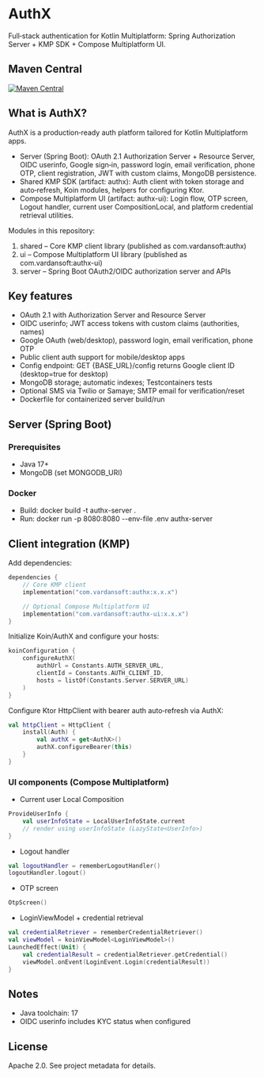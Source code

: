 # AuthX

Full‑stack authentication for Kotlin Multiplatform: Spring Authorization Server + KMP SDK + Compose Multiplatform UI.

## Maven Central

[![Maven Central](https://maven-badges.herokuapp.com/maven-central/com.vardansoft/authx/badge.svg)](https://maven-badges.herokuapp.com/maven-central/com.vardansoft/authx)

## What is AuthX?
AuthX is a production‑ready auth platform tailored for Kotlin Multiplatform apps.
- Server (Spring Boot): OAuth 2.1 Authorization Server + Resource Server, OIDC userinfo, Google sign‑in, password login, email verification, phone OTP, client registration, JWT with custom claims, MongoDB persistence.
- Shared KMP SDK (artifact: authx): Auth client with token storage and auto‑refresh, Koin modules, helpers for configuring Ktor.
- Compose Multiplatform UI (artifact: authx-ui): Login flow, OTP screen, Logout handler, current user CompositionLocal, and platform credential retrieval utilities.

Modules in this repository:
1. shared – Core KMP client library (published as com.vardansoft:authx)
2. ui – Compose Multiplatform UI library (published as com.vardansoft:authx-ui)
3. server – Spring Boot OAuth2/OIDC authorization server and APIs

## Key features
- OAuth 2.1 with Authorization Server and Resource Server
- OIDC userinfo; JWT access tokens with custom claims (authorities, names)
- Google OAuth (web/desktop), password login, email verification, phone OTP
- Public client auth support for mobile/desktop apps
- Config endpoint: GET {BASE_URL}/config returns Google client ID (desktop=true for desktop)
- MongoDB storage; automatic indexes; Testcontainers tests
- Optional SMS via Twilio or Samaye; SMTP email for verification/reset
- Dockerfile for containerized server build/run

## Server (Spring Boot)

### Prerequisites
- Java 17+
- MongoDB (set MONGODB_URI)

### Docker
- Build: docker build -t authx-server .
- Run: docker run -p 8080:8080 --env-file .env authx-server

## Client integration (KMP)
Add dependencies:

```kotlin
dependencies {
    // Core KMP client
    implementation("com.vardansoft:authx:x.x.x")

    // Optional Compose Multiplatform UI
    implementation("com.vardansoft:authx-ui:x.x.x")
}
```

Initialize Koin/AuthX and configure your hosts:
```kotlin
koinConfiguration {
    configureAuthX(
        authUrl = Constants.AUTH_SERVER_URL,
        clientId = Constants.AUTH_CLIENT_ID,
        hosts = listOf(Constants.Server.SERVER_URL)
    )
}
```

Configure Ktor HttpClient with bearer auth auto‑refresh via AuthX:
```kotlin
val httpClient = HttpClient {
    install(Auth) {
        val authX = get<AuthX>()
        authX.configureBearer(this)
    }
}
```

### UI components (Compose Multiplatform)
- Current user Local Composition
```kotlin
ProvideUserInfo {
    val userInfoState = LocalUserInfoState.current
    // render using userInfoState (LazyState<UserInfo>)
}
```
- Logout handler
```kotlin
val logoutHandler = rememberLogoutHandler()
logoutHandler.logout()
```
- OTP screen
```kotlin
OtpScreen()
```
- LoginViewModel + credential retrieval
```kotlin
val credentialRetriever = rememberCredentialRetriever()
val viewModel = koinViewModel<LoginViewModel>()
LaunchedEffect(Unit) {
    val credentialResult = credentialRetriever.getCredential()
    viewModel.onEvent(LoginEvent.Login(credentialResult))
}
```

## Notes
- Java toolchain: 17
- OIDC userinfo includes KYC status when configured

## License
Apache 2.0. See project metadata for details.
